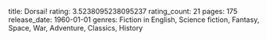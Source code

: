 title: Dorsai!
rating: 3.5238095238095237
rating_count: 21
pages: 175
release_date: 1960-01-01
genres: Fiction in English, Science fiction, Fantasy, Space, War, Adventure, Classics, History